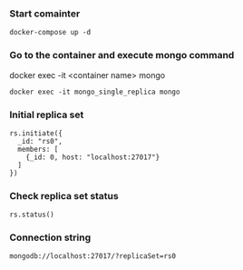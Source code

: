 ### Start comainter

`docker-compose up -d`

### Go to the container and execute mongo command

docker exec -it \<container name\> mongo

`docker exec -it mongo_single_replica mongo`

### Initial replica set

```
rs.initiate({
  _id: "rs0",
  members: [
    {_id: 0, host: "localhost:27017"}
  ]
})
```

### Check replica set status

`rs.status()`

### Connection string

`mongodb://localhost:27017/?replicaSet=rs0`